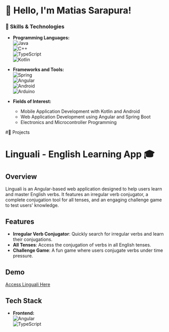 # 👋 Hello, I'm Matias Sarapura!

### 🔧 Skills & Technologies
- **Programming Languages:**  
  ![Java](https://img.shields.io/badge/Java-007396?style=flat&logo=java&logoColor=white)  
  ![C++](https://img.shields.io/badge/C++-00599C?style=flat&logo=cplusplus&logoColor=white)  
  ![TypeScript](https://img.shields.io/badge/TypeScript-007ACC?style=flat&logo=typescript&logoColor=white)  
  ![Kotlin](https://img.shields.io/badge/Kotlin-0095D5?style=flat&logo=kotlin&logoColor=white)  

- **Frameworks and Tools:**  
  ![Spring](https://img.shields.io/badge/Spring-6DB33F?style=flat&logo=spring&logoColor=white)  
  ![Angular](https://img.shields.io/badge/Angular-DD0031?style=flat&logo=angular&logoColor=white)  
  ![Android](https://img.shields.io/badge/Android-3DDC84?style=flat&logo=android&logoColor=white)  
  ![Arduino](https://img.shields.io/badge/Arduino-00979D?style=flat&logo=arduino&logoColor=white)  

- **Fields of Interest:**  
  - Mobile Application Development with Kotlin and Android  
  - Web Application Development using Angular and Spring Boot  
  - Electronics and Microcontroller Programming  

#🌟 Projects

# Linguali - English Learning App 🎓

## Overview
Linguali is an Angular-based web application designed to help users learn and master English verbs. It features an irregular verb conjugator, a complete conjugation tool for all tenses, and an engaging challenge game to test users' knowledge.

## Features
- **Irregular Verb Conjugator**: Quickly search for irregular verbs and learn their conjugations.  
- **All Tenses**: Access the conjugation of verbs in all English tenses.  
- **Challenge Game**: A fun game where users conjugate verbs under time pressure.

## Demo
[Access Linguali Here](https://linguali.vercel.app/)

## Tech Stack
- **Frontend:**  
  ![Angular](https://img.shields.io/badge/Angular-DD0031?style=flat&logo=angular&logoColor=white)  
  ![TypeScript](https://img.shields.io/badge/TypeScript-007ACC?style=flat&logo=typescript&logoColor=white)

